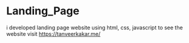 # Landing_Page
i developed landing page website using html, css, javascript to see the website visit https://tanveerkakar.me/
